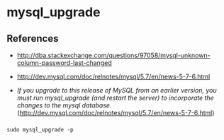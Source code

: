 # mysql_upgrade

## References
* http://dba.stackexchange.com/questions/97058/mysql-unknown-column-password-last-changed
* http://dev.mysql.com/doc/relnotes/mysql/5.7/en/news-5-7-6.html

* *If you upgrade to this release of MySQL from an earlier version, you must run mysql_upgrade (and restart the server) to incorporate the changes to the mysql database.* (http://dev.mysql.com/doc/relnotes/mysql/5.7/en/news-5-7-6.html)

##### 
```
sudo mysql_upgrade -p
```

